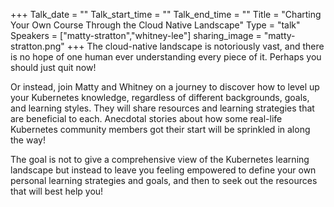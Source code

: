 +++
Talk_date = ""
Talk_start_time = ""
Talk_end_time = ""
Title = "Charting Your Own Course Through the Cloud Native Landscape"
Type = "talk"
Speakers = ["matty-stratton","whitney-lee"]
sharing_image = "matty-stratton.png"
+++
The cloud-native landscape is notoriously vast, and there is no hope of one human ever understanding every piece of it. Perhaps you should just quit now!

Or instead, join Matty and Whitney on a journey to discover how to level up your Kubernetes knowledge, regardless of different backgrounds, goals, and learning styles. They will share resources and learning strategies that are beneficial to each. Anecdotal stories about how some real-life Kubernetes community members got their start will be sprinkled in along the way!

The goal is not to give a comprehensive view of the Kubernetes learning landscape but instead to leave you feeling empowered to define your own personal learning strategies and goals, and then to seek out the resources that will best help you!
